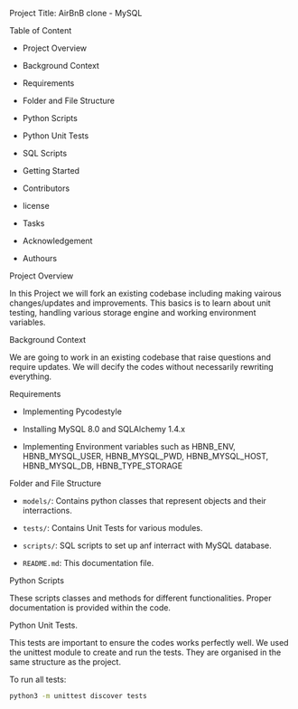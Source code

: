 Project Title: AirBnB clone - MySQL

Table of Content

- Project Overview

- Background Context

- Requirements

- Folder and File Structure

- Python Scripts

- Python Unit Tests

- SQL Scripts

- Getting Started

- Contributors

- license

- Tasks

- Acknowledgement

- Authours

Project Overview

In this Project we will fork an existing codebase including making vairous changes/updates and improvements. This basics is to learn about unit testing, handling various storage engine and working environment variables.


Background Context

We are going to work in an existing codebase that raise questions and require updates. We will decify the codes without necessarily rewriting everything.

Requirements

- Implementing Pycodestyle

- Installing MySQL 8.0 and SQLAlchemy 1.4.x

- Implementing Environment variables such as HBNB_ENV, HBNB_MYSQL_USER, HBNB_MYSQL_PWD, HBNB_MYSQL_HOST, HBNB_MYSQL_DB, HBNB_TYPE_STORAGE

Folder and File Structure

- `models/`: Contains python classes that represent objects and their interractions.

- `tests/`: Contains Unit Tests for various modules.

- `scripts/`: SQL scripts to set up anf interract with MySQL database.

- `README.md`: This documentation file.

Python Scripts

These scripts classes and methods for different functionalities. Proper documentation is provided within the code.

Python Unit Tests.

This tests are important to ensure the codes works perfectly well. We used the unittest module to create and run the tests. They are organised in the same structure as the project.

To run all tests:
```bash
python3 -m unittest discover tests

